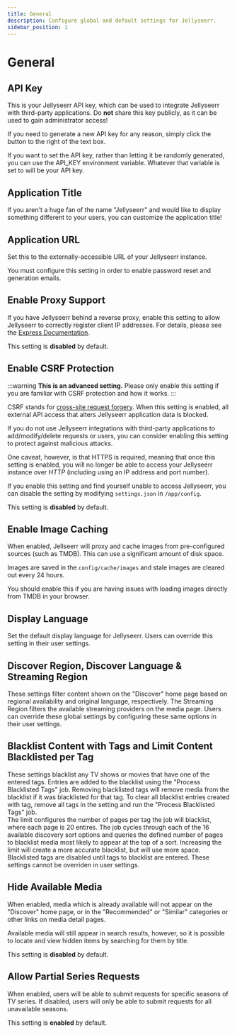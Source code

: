 ```yaml
---
title: General
description: Configure global and default settings for Jellyseerr.
sidebar_position: 1
---
```


# General

## API Key

This is your Jellyseerr API key, which can be used to integrate Jellyseerr with third-party applications. Do **not** share this key publicly, as it can be used to gain administrator access!

If you need to generate a new API key for any reason, simply click the button to the right of the text box.

If you want to set the API key, rather than letting it be randomly generated, you can use the API_KEY environment variable. Whatever that variable is set to will be your API key.

## Application Title

If you aren't a huge fan of the name "Jellyseerr" and would like to display something different to your users, you can customize the application title!

## Application URL

Set this to the externally-accessible URL of your Jellyseerr instance.

You must configure this setting in order to enable password reset and generation emails.

## Enable Proxy Support

If you have Jellyseerr behind a reverse proxy, enable this setting to allow Jellyseerr to correctly register client IP addresses. For details, please see the [Express Documentation](https://expressjs.com/en/guide/behind-proxies.html).

This setting is **disabled** by default.

## Enable CSRF Protection

:::warning
**This is an advanced setting.** Please only enable this setting if you are familiar with CSRF protection and how it works.
:::

CSRF stands for [cross-site request forgery](https://en.wikipedia.org/wiki/Cross-site_request_forgery). When this setting is enabled, all external API access that alters Jellyseerr application data is blocked.

If you do not use Jellyseerr integrations with third-party applications to add/modify/delete requests or users, you can consider enabling this setting to protect against malicious attacks.

One caveat, however, is that HTTPS is required, meaning that once this setting is enabled, you will no longer be able to access your Jellyseerr instance over _HTTP_ (including using an IP address and port number).

If you enable this setting and find yourself unable to access Jellyseerr, you can disable the setting by modifying `settings.json` in `/app/config`.

This setting is **disabled** by default.

## Enable Image Caching

When enabled, Jellseerr will proxy and cache images from pre-configured sources (such as TMDB). This can use a significant amount of disk space.

Images are saved in the `config/cache/images` and stale images are cleared out every 24 hours.

You should enable this if you are having issues with loading images directly from TMDB in your browser.

## Display Language

Set the default display language for Jellyseerr. Users can override this setting in their user settings.

## Discover Region, Discover Language & Streaming Region

These settings filter content shown on the "Discover" home page based on regional availability and original language, respectively. The Streaming Region filters the available streaming providers on the media page. Users can override these global settings by configuring these same options in their user settings.

## Blacklist Content with Tags and Limit Content Blacklisted per Tag

These settings blacklist any TV shows or movies that have one of the entered tags. Entries are added to the blacklist using the "Process Blacklisted Tags" job. Removing blacklisted tags will remove media from the blacklist if it was blacklisted for that tag. To clear all blacklist entries created with tag, remove all tags in the setting and run the "Process Blacklisted Tags" job.  
The limit configures the number of pages per tag the job will blacklist, where each page is 20 entires. The job cycles through each of the 16 available discovery sort options and queries the defined number of pages to blacklist media most likely to appear at the top of a sort. Increasing the limit will create a more accurate blacklist, but will use more space.  
Blacklisted tags are disabled until tags to blacklist are entered. These settings cannot be overriden in user settings.

## Hide Available Media

When enabled, media which is already available will not appear on the "Discover" home page, or in the "Recommended" or "Similar" categories or other links on media detail pages.

Available media will still appear in search results, however, so it is possible to locate and view hidden items by searching for them by title.

This setting is **disabled** by default.

## Allow Partial Series Requests

When enabled, users will be able to submit requests for specific seasons of TV series. If disabled, users will only be able to submit requests for all unavailable seasons.

This setting is **enabled** by default.
